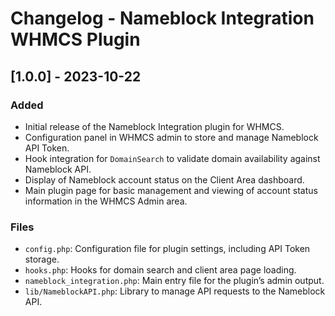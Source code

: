 # Changelog - Nameblock Integration WHMCS Plugin

## [1.0.0] - 2023-10-22
### Added
- Initial release of the Nameblock Integration plugin for WHMCS.
- Configuration panel in WHMCS admin to store and manage Nameblock API Token.
- Hook integration for `DomainSearch` to validate domain availability against Nameblock API.
- Display of Nameblock account status on the Client Area dashboard.
- Main plugin page for basic management and viewing of account status information in the WHMCS Admin area.

### Files
- `config.php`: Configuration file for plugin settings, including API Token storage.
- `hooks.php`: Hooks for domain search and client area page loading.
- `nameblock_integration.php`: Main entry file for the plugin’s admin output.
- `lib/NameblockAPI.php`: Library to manage API requests to the Nameblock API.
